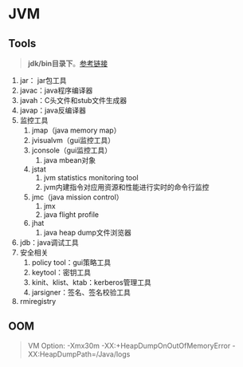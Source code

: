 # JVM


## Tools

>  **jdk/bin目录下**。[参考链接](https://blog.csdn.net/youyou1543724847/article/details/84647552)


1. jar： jar包工具
2. javac：java程序编译器
3. javah：C头文件和stub文件生成器
4. javap：java反编译器
5. 监控工具
   1. jmap（java memory map）
   2. jvisualvm（gui监控工具）
   3. jconsole（gui监控工具）
      1. java mbean对象
   4. jstat
      1. jvm statistics monitoring tool
      2. jvm内建指令对应用资源和性能进行实时的命令行监控
   5. jmc（java mission control）
      1. jmx
      2.  java flight profile
   6. jhat
      1. java heap dump文件浏览器
6. jdb：java调试工具
7. 安全相关
   1. policy tool：gui策略工具
   2. keytool：密钥工具
   3. kinit、klist、ktab：kerberos管理工具
   4. jarsigner：签名、签名校验工具
8. rmiregistry

## OOM

> VM Option: -Xmx30m -XX:+HeapDumpOnOutOfMemoryError -XX:HeapDumpPath=/Java/logs
> 